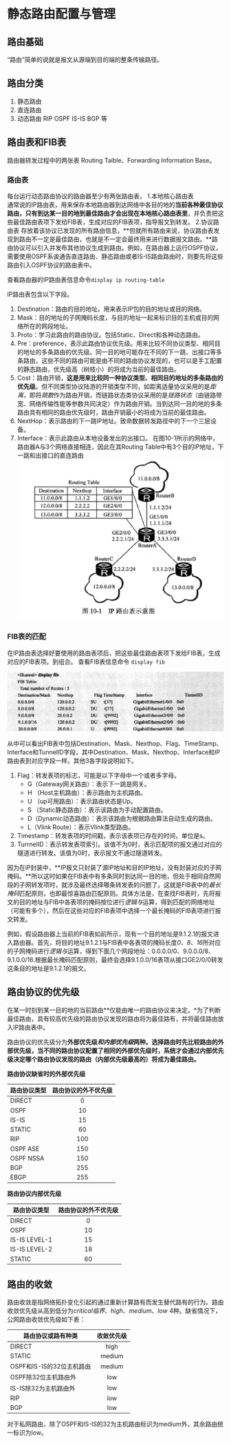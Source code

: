 # 静态路由配置与管理

## 路由基础

“路由”简单的说就是报文从源端到目的端的整条传输路径。

## 路由分类
1. 静态路由
2. 直连路由
3. 动态路由 RIP OSPF IS-IS BGP 等





## 路由表和FIB表
路由器转发过程中的两张表 Routing Taible、Forwarding Information Base。



### 路由表
每台运行动态路由协议的路由器至少有两张路由表，
1.本地核心路由表  
通常说的IP路由表，用来保存本地路由器到达网络中各目的地的**当前各种最佳协议路由，只有到达某一目的地到最佳路由才会出现在本地核心路由表里**，并负责把这些最佳路由表项下发给FIB表，生成对应的FIB表项，指导报文到转发。
2.协议路由表
存放着该协议已发现的所有路由信息，**但就所有路由来说，协议路由表发现到路由不一定是最佳路由，也就是不一定会最终用来进行数据报文路由。**路由协议可以引入并发布其他协议生成到路由。例如，在路由器上运行OSPF协议，需要使用OSPF系诶通告直连路由、静态路由或者IS-IS路由路由时，则要先将这些路由引入OSPF协议的路由表中。

查看路由器的IP路由表信息命令`display ip routing-table ` 

IP路由表包含以下字段。
1. Destination：路由的目的地址。用来表示IP包的目的地址或目的网络。
2. Mask：目的地址的子网掩码长度，与目的地址一起来标识目的主机或目的网络所在的网段地址。
3. Proto：学习此路由的路由协议。包括Static、Direct和各种动态路由。
4. Pre：preference，表示此路由协议优先级。用来比较不同协议类型、相同目的地址的多条路由的优先级。同一目的地可能存在不同的下一跳、出接口等多条路由，这些不同的路由可能是由不同的路由协议发现的，也可以是手工配置的静态路由，优先级高（树枝小）的将成为当前的最佳路由。
5. Cost：路由开销，**这是用来比较同一种协议类型、相同目的地址的多条路由的优先级**。但不同类型协议陆游的开销类型不同，如距离适量协议采用的是*距离*，即将*跳数*作为路由开销，而链路状态类协议采用的是*链路状态*（由链路带宽、网络传输性能等参数共同决定）作为路由开销。当到达同一目的地的多条路由具有相同的路由优先级时，路由开销最小的将成为当前的最佳路由。
6. NextHop：表示路由的下一跳IP地址。致命数据转发路径中的下一个三层设备。
7. Interface：表示此路由从本地设备发出的出接口。
在图10-1所示的网络中，路由器A与3个网络直接相连，因此在其Routing Table中有3个目的IP地址，下一跳和出接口的直连路由
![Alt text](./10-1.PNG)

### FIB表的匹配
 在IP路由表选择好要使用的路由表项后，把这些最佳路由表项下发给FIB表，生成对应的FIB表项。到组合。
查看FIB表信息命令 `display fib`

![Alt text](./FIB.PNG)

从中可以看出FIB表中包括Destination、Mask、Nexthop、Flag、TimeStamp、Interface和TunnelID字段，其中Destination、Mask、Nexthop、Interface和IP路由表到对应字段一样。其他3各字段说明如下。

1. Flag：转发表项的标志，可能是以下字母中一个或者多字母。
    * G（Gateway网关路由）：表示下一跳是网关。
    * H （Host主机路由）：表示路由为主机路由。
    * U （up可用路由）：表示路由状态是Up。
    * S （Static静态路由）：表示该路由为手动配置路由。
    * D（Dynamic动态路由）：表示该路由为根据路由算法自动生成的路由。
    * L（Vlink Route）：表示Vlink类型路由。
2. Timestamp：转发表项的时间戳，表示该表项已存在的时间，单位是s。
3. TurrnelID：表示转发表项索引。该值不为0时，表示匹配项的报文通过对应的隧道进行转发。该值为0时，表示报文不通过隧道转发。  

因为在iP封装中，**IP报文只封装了源IP地址和目的IP地址，没有封装对应的子网掩码。**所以这时如果在FIB表中有多条同时到达同一目的地，但处于相同自然网段的子网转发项时，就涉及最终选择哪条转发表的问题了。这就是FIB表中的*最长掩码*匹配原则，也即最惊喜路由匹配原则。具体方法是，在查找FIB表时，先将报文的目的地址与FIB中各表项的掩码按位进行*逻辑与*运算，得到匹配的网络地址（可能有多个），然后在这些对应的FIB表项中选择一个最长掩码的FIB表项进行报文转发。

例如，假设路由器上当前的FIB表如前所示，现有一个目的地址是9.1.2.1的报文进入路由器。首先，将目的地址9.1.2.1与FIB表中各表项的掩码长度*0、8、16*所对应的子网掩码进行*逻辑与*运算，得到下面几个网段地址：0.0.0.0/0、9.0.0.0/8、9.1.0.0/16.根据最长掩码匹配原则，最终会选择9.1.0.0/16表项从接口GE2/0/0转发这条目的地址是9.1.2.1的报文。

## 路由协议的优先级
在某一时刻到某一目的地的当前路由**仅能由唯一的路由协议来决定。*为了判断最佳路由，具有较高优先级的路由协议发现的路由将为最佳路有，并将最佳路由放入IP路由表中。

路由协议的优先级分为**外部优先级*和内部优先级*两种。选择路由时先比较路由的外部优先级，当不同的路由协议配置了相同的外部优先级时，系统才会通过内部优先级决定哪个路由协议发现的路由（内部优先级最高的）将成为最佳路由。**

**路由协议缺省时的外部优先级**

| 路由协议类型    | 路由协议的外不优先级| 
| ------------- |:-------------:| 
| DIRECT	 |0|
|OSPF     | 10 | 
|IS-IS    | 15 |  
|STATIC | 60   |  
| RIP| 100   |  
| OSPF ASE | 150     |  
| OSPF NSSA| 150     |  
| BGP | 255     |  
| EBGP | 255    |  

**路由协议内部优先级**

| 路由协议类型    | 路由协议的外不优先级| 
| ------------- |:-------------:| 
| DIRECT	 |0|
|OSPF     | 10 |  
|IS-IS LEVEL-1 |15  |  
| IS-IS LEVEL-2| 18   |  
| STATIC| 60    |  

## 路由的收敛

路由收敛是指网络拓扑变化引起的通过重新计算路有而发生替代路有的行为。路由收敛优先级从高到低分为*critical临界*、*high*、*medium*、*low* 4种。缺省情况下，公网路由收敛优先级如下表：

| 路由协议或路有种类   | 收敛优先级| 
| ------------- |:-------------:| 
| DIRECT	 |high|
|STATIC    | medium| 
|OSPF和IS-IS的32位主机路由     | medium|  
|OSPF除32位主机路由外| low  |  
| IS-IS除32为主机路由外 | low|  
| RIP | low     |  
| BGP      | low   |  

对于私网路由，除了OSPF和IS-IS的32为主机路由标识为medium外，其余路由统一标识为low。



